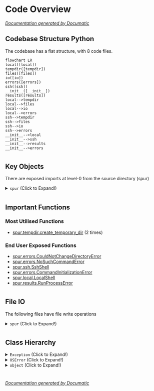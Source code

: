 # Code Overview

[_Documentation generated by Documatic_](https://www.documatic.com)

<!---Documatic-section-Codebase Structure Python-start--->
## Codebase Structure Python

The codebase has a flat structure, with 8 code files.

<!---Documatic-block-system_architecture-start--->
```mermaid
flowchart LR
local([local])
tempdir([tempdir])
files([files])
io([io])
errors([errors])
ssh([ssh])
__init__([__init__])
results([results])
local-->tempdir
local-->files
local-->io
local-->errors
ssh-->tempdir
ssh-->files
ssh-->io
ssh-->errors
__init__-->local
__init__-->ssh
__init__-->results
__init__-->errors
```
<!---Documatic-block-system_architecture-end--->

# #
<!---Documatic-section-Codebase Structure Python-end--->

<!---Documatic-section-Key Objects-start--->
## Key Objects

There are exposed imports at level-0
from the source directory (spur)

<!---Documatic-block-spur-start--->
<details>
	<summary><code>spur</code> (Click to Expand!)</summary>

* `spur.errors.CommandInitializationError`
* `spur.errors.CouldNotChangeDirectoryError`
* `spur.errors.NoSuchCommandError`
* `spur.local.LocalShell`
* `spur.results.RunProcessError`
* `spur.ssh.SshShell`
</details>
<!---Documatic-block-spur-end--->

# #
<!---Documatic-section-Key Objects-end--->

<!---Documatic-section-Important Functions-start--->
## Important Functions

<!---Documatic-block-important_funcs-start--->
<!---Documatic-block-most_used_funcs-start--->
### Most Utilised Functions

* [spur.tempdir.create_temporary_dir](5-spur_tempdir.md#spur.tempdir.create_temporary_dir) (2 times)
<!---Documatic-block-most_used_funcs-end--->

<!---Documatic-block-end_user_funcs-start--->
### End User Exposed Functions

* [spur.errors.CouldNotChangeDirectoryError](4-spur_errors.md#spur.errors.CouldNotChangeDirectoryError)
* [spur.errors.NoSuchCommandError](4-spur_errors.md#spur.errors.NoSuchCommandError)
* [spur.ssh.SshShell](6-spur_ssh.md#spur.ssh.SshShell)
* [spur.errors.CommandInitializationError](4-spur_errors.md#spur.errors.CommandInitializationError)
* [spur.local.LocalShell](3-spur_local.md#spur.local.LocalShell)
* [spur.results.RunProcessError](7-spur_results.md#spur.results.RunProcessError)
<!---Documatic-block-end_user_funcs-end--->
<!---Documatic-block-important_funcs-end--->

# #
<!---Documatic-section-Important Functions-end--->

<!---Documatic-section-File IO-start--->
## File IO

<!---Documatic-block-file_io-start--->
The following files have file write operations

<!---Documatic-block-spur-start--->
<details>
	<summary><code>spur</code> (Click to Expand!)</summary>

* spur.files
* spur.local
</details>
<!---Documatic-block-spur-end--->
<!---Documatic-block-file_io-end--->

# #
<!---Documatic-section-File IO-end--->

<!---Documatic-section-Class Hierarchy-start--->
## Class Hierarchy

<!---Documatic-block-Exception-start--->
<details>
	<summary><code>Exception</code> (Click to Expand!)</summary>

* [spur.errors.CommandInitializationError](4-spur_errors.md#spur.errors.CommandInitializationError)
</details>
<!---Documatic-block-Exception-end--->

<!---Documatic-block-OSError-start--->
<details>
	<summary><code>OSError</code> (Click to Expand!)</summary>

* [spur.errors.CouldNotChangeDirectoryError](4-spur_errors.md#spur.errors.CouldNotChangeDirectoryError)
* [spur.errors.NoSuchCommandError](4-spur_errors.md#spur.errors.NoSuchCommandError)
</details>
<!---Documatic-block-OSError-end--->

<!---Documatic-block-object-start--->
<details>
	<summary><code>object</code> (Click to Expand!)</summary>

* spur.files.FileOperations
* spur.io.Channel
* spur.io.IoHandler
* spur.io._ContinuousReader
* spur.io._ReadOutputAtEnd
* spur.local.LocalProcess
* [spur.local.LocalShell](3-spur_local.md#spur.local.LocalShell)
</details>
<!---Documatic-block-object-end--->

# #
<!---Documatic-section-Class Hierarchy-end--->

[_Documentation generated by Documatic_](https://www.documatic.com)